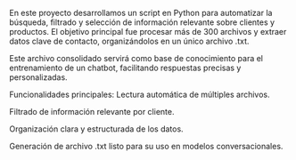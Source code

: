 En este proyecto desarrollamos un script en Python para automatizar la búsqueda, filtrado y selección de información relevante sobre clientes y productos. El objetivo principal fue procesar más de 300 archivos y extraer datos clave de contacto, organizándolos en un único archivo .txt.

Este archivo consolidado servirá como base de conocimiento para el entrenamiento de un chatbot, facilitando respuestas precisas y personalizadas.

Funcionalidades principales: Lectura automática de múltiples archivos.

Filtrado de información relevante por cliente.

Organización clara y estructurada de los datos.

Generación de archivo .txt listo para su uso en modelos conversacionales.
